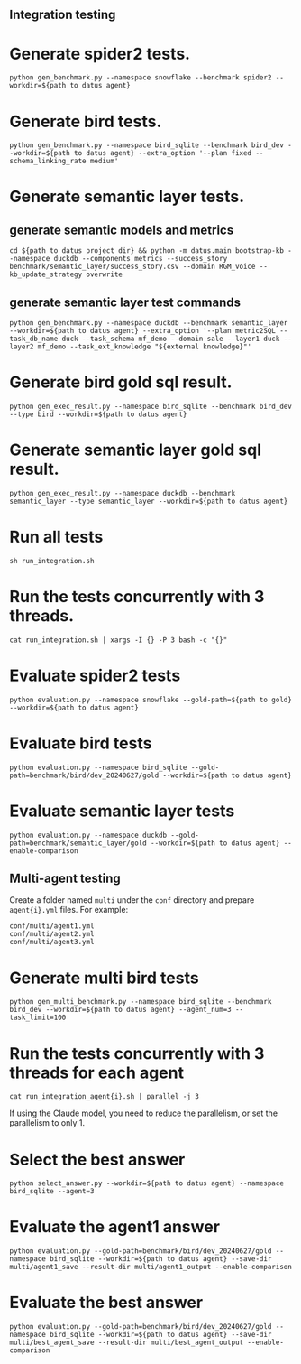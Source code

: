 ## Integration testing

# Generate spider2 tests.
```shell
python gen_benchmark.py --namespace snowflake --benchmark spider2 --workdir=${path to datus agent}
```
# Generate bird tests.
```shell
python gen_benchmark.py --namespace bird_sqlite --benchmark bird_dev --workdir=${path to datus agent} --extra_option '--plan fixed --schema_linking_rate medium'
```

# Generate semantic layer tests.

## generate semantic models and metrics
```shell
cd ${path to datus project dir} && python -m datus.main bootstrap-kb --namespace duckdb --components metrics --success_story benchmark/semantic_layer/success_story.csv --domain RGM_voice --kb_update_strategy overwrite
```
## generate semantic layer test commands
```shell
python gen_benchmark.py --namespace duckdb --benchmark semantic_layer --workdir=${path to datus agent} --extra_option '--plan metric2SQL --task_db_name duck --task_schema mf_demo --domain sale --layer1 duck --layer2 mf_demo --task_ext_knowledge "${external knowledge}"'
```

# Generate bird gold sql result.
```shell
python gen_exec_result.py --namespace bird_sqlite --benchmark bird_dev --type bird --workdir=${path to datus agent}
```

# Generate semantic layer gold sql result.
```shell
python gen_exec_result.py --namespace duckdb --benchmark semantic_layer --type semantic_layer --workdir=${path to datus agent}
```

# Run all tests

```shell
sh run_integration.sh
```

# Run the tests concurrently with 3 threads.
```shell
cat run_integration.sh | xargs -I {} -P 3 bash -c "{}"
```
# Evaluate spider2 tests

```shell
python evaluation.py --namespace snowflake --gold-path=${path to gold} --workdir=${path to datus agent}
```
# Evaluate bird tests

```shell
python evaluation.py --namespace bird_sqlite --gold-path=benchmark/bird/dev_20240627/gold --workdir=${path to datus agent}
```

# Evaluate semantic layer tests

```shell
python evaluation.py --namespace duckdb --gold-path=benchmark/semantic_layer/gold --workdir=${path to datus agent} --enable-comparison
```

## Multi-agent testing

Create a folder named `multi` under the `conf` directory and prepare `agent{i}.yml` files. For example:

```
conf/multi/agent1.yml
conf/multi/agent2.yml
conf/multi/agent3.yml
```

# Generate multi bird tests

```shell
python gen_multi_benchmark.py --namespace bird_sqlite --benchmark bird_dev --workdir=${path to datus agent} --agent_num=3 --task_limit=100
```

# Run the tests concurrently with 3 threads for each agent
```shell
cat run_integration_agent{i}.sh | parallel -j 3
```
If using the Claude model, you need to reduce the parallelism, or set the parallelism to only 1.

# Select the best answer

```shell
python select_answer.py --workdir=${path to datus agent} --namespace bird_sqlite --agent=3
```

# Evaluate the agent1 answer
```shell
python evaluation.py --gold-path=benchmark/bird/dev_20240627/gold --namespace bird_sqlite --workdir=${path to datus agent} --save-dir multi/agent1_save --result-dir multi/agent1_output --enable-comparison
```

# Evaluate the best answer

```shell
python evaluation.py --gold-path=benchmark/bird/dev_20240627/gold --namespace bird_sqlite --workdir=${path to datus agent} --save-dir multi/best_agent_save --result-dir multi/best_agent_output --enable-comparison
```

